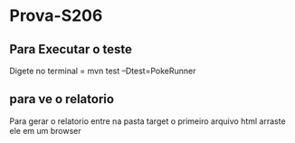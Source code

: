 # Prova-S206

## Para Executar o teste

Digete no terminal = mvn test –Dtest=PokeRunner

## para ve o relatorio

Para gerar o relatorio entre na pasta target o primeiro arquivo html arraste ele em um browser
